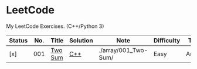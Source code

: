 # LeetCode

My LeetCode Exercises. (C++/Python 3)

|Status|No.|Title|Solution|Note|Difficulty|Tag|
|---|---|-----|--------|----|----------|---|
|[x]|001|[Two Sum](https://leetcode.com/problems/two-sum)|[C++](./Array/001_Two-Sum/solution.h)|./array/001_Two-Sum/|Easy|Array|